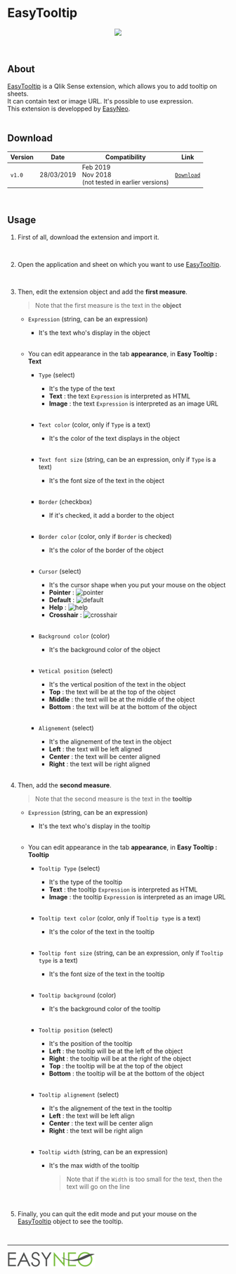 # EasyTooltip

<p align="center">
  <img src="https://github.com/sebastiengunther/EasyTooltip/blob/master/easy-tooltip-preview.png?raw=true"/>
</p>
<br/>

## About

[EasyTooltip](https://github.com/sebastiengunther/EasyTooltip/) is a Qlik Sense extension, which allows you to add tooltip on sheets.
<br/>
It can contain text or image URL. It's possible to use expression.
<br/>
This extension is developped by [EasyNeo](https://www.easyneo.fr/).
<br/>
<br/>

## Download
  
| Version | Date | Compatibility | Link |
| --- | --- | --- | --- |
| `v1.0` | 28/03/2019 | Feb 2019 <br/> Nov 2018 <br/> (not tested in earlier versions) | [`Download`](https://github.com/sebastiengunther/EasyTooltip/archive/master.zip) |
  
<br/>

## Usage

1. First of all, download the extension and import it.
  <br/>

2. Open the application and sheet on which you want to use [EasyTooltip](https://github.com/sebastiengunther/EasyTooltip/).
  <br/>

3. Then, edit the extension object and add the __first measure__.
    > Note that the first measure is the text in the __object__
    * `Expression` (string, can be an expression)
      * It's the text who's display in the object
      <br/>

    * You can edit appearance in the tab __appearance__, in __Easy Tooltip : Text__
      
      * `Type` (select)
        * It's the type of the text
        * __Text__ : the text `Expression` is interpreted as HTML
        * __Image__ : the text `Expression` is interpreted as an image URL
        <br/>

      * `Text color` (color, only if `Type` is a text)
        * It's the color of the text displays in the object
        <br/>

      * `Text font size` (string, can be an expression, only if `Type` is a text)
        * It's the font size of the text in the object
        <br/>
      
      * `Border` (checkbox)
        * If it's checked, it add a border to the object
        <br/>
      
      * `Border color` (color, only if `Border` is checked)
        * It's the color of the border of the object
        <br/>
      
      * `Cursor` (select)
        * It's the cursor shape when you put your mouse on the object
        * __Pointer__ : ![pointer](https://developer.mozilla.org/@api/deki/files/3449/=pointer.gif)
        * __Default__ : ![default](https://developer.mozilla.org/@api/deki/files/3438/=default.gif)
        * __Help__ : ![help](https://developer.mozilla.org/@api/deki/files/3442/=help.gif)
        * __Crosshair__ : ![crosshair](https://developer.mozilla.org/@api/deki/files/3437/=crosshair.gif)
        <br/>

      * `Background color` (color)
        * It's the background color of the object
        <br/>

      * `Vetical position` (select)
        * It's the vertical position of the text in the object
        * __Top__ : the text will be at the top of the object
        * __Middle__ : the text will be at the middle of the object
        * __Bottom__ : the text will be at the bottom of the object
        <br/>

      * `Alignement` (select)
        * It's the alignement of the text in the object
        * __Left__ : the text will be left aligned
        * __Center__ : the text will be center aligned
        * __Right__ : the text will be right aligned
        <br/>

4. Then, add the __second measure__.
    > Note that the second measure is the text in the __tooltip__
    * `Expression` (string, can be an expression)
      * It's the text who's display in the tooltip
      <br/>
      
    * You can edit appearance in the tab __appearance__, in __Easy Tooltip : Tooltip__

      * `Tooltip Type` (select)
        * It's the type of the tooltip
        * __Text__ : the tooltip `Expression` is interpreted as HTML
        * __Image__ : the tooltip `Expression` is interpreted as an image URL
        <br/>

      * `Tooltip text color` (color, only if `Tooltip type` is a text)
        * It's the color of the text in the tooltip
        <br/>

      * `Tooltip font size` (string, can be an expression, only if `Tooltip type` is a text)
        * It's the font size of the text in the tooltip
        <br/>

      * `Tooltip background` (color)
        * It's the background color of the tooltip
        <br/>

      * `Tooltip position` (select)
        * It's the position of the tooltip
        * __Left__ : the tooltip will be at the left of the object
        * __Right__ : the tooltip will be at the right of the object
        * __Top__ : the tooltip will be at the top of the object
        * __Bottom__ : the tooltip will be at the bottom of the object
        <br/>

      * `Tooltip alignement` (select)
        * It's the alignement of the text in the tooltip
        * __Left__ : the text will be left align
        * __Center__ : the text will be center align
        * __Right__ : the text will be right align
        <br/>

      * `Tooltip width` (string, can be an expression)
        * It's the max width of the tooltip
          > Note that if the `Width` is too small for the text, then the text will go on the line
        <br/>

5. Finally, you can quit the edit mode and put your mouse on the [EasyTooltip](https://github.com/sebastiengunther/EasyTooltip/) object to see the tooltip.


<br/>
<hr/>

[![EasyNEo](https://github.com/sebastiengunther/EasyTableTooltip/blob/master/resources/image/easyneo_transparent.png?raw=true)](https://www.easyneo.fr/)














